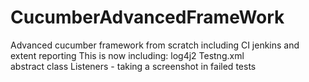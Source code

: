 # CucumberAdvancedFrameWork
Advanced cucumber framework from scratch including CI jenkins and extent reporting
This is now including: 
log4j2 
Testng.xml  
abstract class
Listeners - taking a screenshot in failed tests
